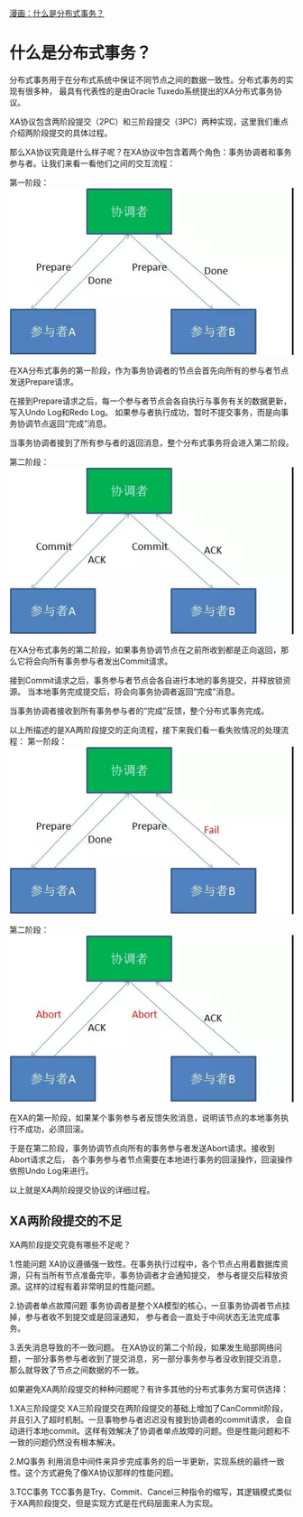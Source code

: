 [漫画：什么是分布式事务？](https://mp.weixin.qq.com/s/oKOzvN49zOhl8cwliy3SEg)

# 什么是分布式事务？

分布式事务用于在分布式系统中保证不同节点之间的数据一致性。分布式事务的实现有很多种，
最具有代表性的是由Oracle Tuxedo系统提出的XA分布式事务协议。

XA协议包含两阶段提交（2PC）和三阶段提交（3PC）两种实现，这里我们重点介绍两阶段提交的具体过程。

那么XA协议究竟是什么样子呢？在XA协议中包含着两个角色：事务协调者和事务参与者。让我们来看一看他们之间的交互流程：

第一阶段：
![](../../pic/分布式事务1.jpg)

在XA分布式事务的第一阶段，作为事务协调者的节点会首先向所有的参与者节点发送Prepare请求。

在接到Prepare请求之后，每一个参与者节点会各自执行与事务有关的数据更新，写入Undo Log和Redo Log。
如果参与者执行成功，暂时不提交事务，而是向事务协调节点返回“完成”消息。

当事务协调者接到了所有参与者的返回消息，整个分布式事务将会进入第二阶段。


第二阶段：
![](../../pic/分布式事务2.jpg)


在XA分布式事务的第二阶段，如果事务协调节点在之前所收到都是正向返回，那么它将会向所有事务参与者发出Commit请求。

接到Commit请求之后，事务参与者节点会各自进行本地的事务提交，并释放锁资源。
当本地事务完成提交后，将会向事务协调者返回“完成”消息。

当事务协调者接收到所有事务参与者的“完成”反馈，整个分布式事务完成。


以上所描述的是XA两阶段提交的正向流程，接下来我们看一看失败情况的处理流程：
第一阶段：
![](../../pic/分布式事务3.jpg)


第二阶段：
![](../../pic/分布式事务4.jpg)



在XA的第一阶段，如果某个事务参与者反馈失败消息，说明该节点的本地事务执行不成功，必须回滚。

于是在第二阶段，事务协调节点向所有的事务参与者发送Abort请求。接收到Abort请求之后，
各个事务参与者节点需要在本地进行事务的回滚操作，回滚操作依照Undo Log来进行。


以上就是XA两阶段提交协议的详细过程。


## XA两阶段提交的不足

XA两阶段提交究竟有哪些不足呢？

1.性能问题
XA协议遵循强一致性。在事务执行过程中，各个节点占用着数据库资源，只有当所有节点准备完毕，事务协调者才会通知提交，
参与者提交后释放资源。这样的过程有着非常明显的性能问题。

2.协调者单点故障问题
事务协调者是整个XA模型的核心，一旦事务协调者节点挂掉，参与者收不到提交或是回滚通知，
参与者会一直处于中间状态无法完成事务。

3.丢失消息导致的不一致问题。
在XA协议的第二个阶段，如果发生局部网络问题，一部分事务参与者收到了提交消息，另一部分事务参与者没收到提交消息，
那么就导致了节点之间数据的不一致。


如果避免XA两阶段提交的种种问题呢？有许多其他的分布式事务方案可供选择：

1.XA三阶段提交
XA三阶段提交在两阶段提交的基础上增加了CanCommit阶段，并且引入了超时机制。一旦事物参与者迟迟没有接到协调者的commit请求，
会自动进行本地commit。这样有效解决了协调者单点故障的问题。但是性能问题和不一致的问题仍然没有根本解决。

2.MQ事务
利用消息中间件来异步完成事务的后一半更新，实现系统的最终一致性。这个方式避免了像XA协议那样的性能问题。

3.TCC事务
TCC事务是Try、Commit、Cancel三种指令的缩写，其逻辑模式类似于XA两阶段提交，但是实现方式是在代码层面来人为实现。
